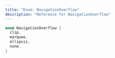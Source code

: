 ```yaml
---
title: "Enum: NavigationOverflow"
description: "Reference for NavigationOverflow"
---
```


```dart
enum NavigationOverflow {
  clip,
  marquee,
  ellipsis,
  none,
}
```
